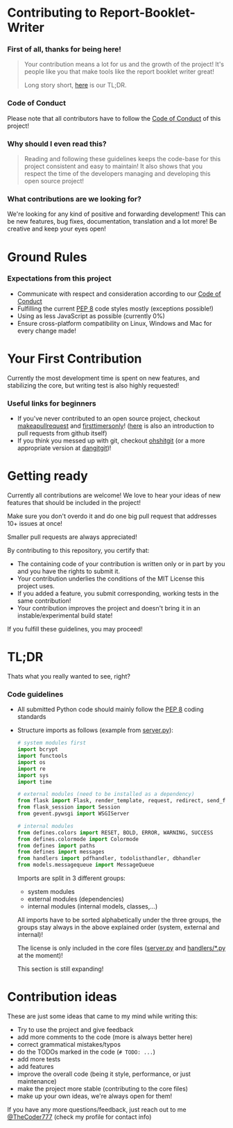 # Contributing to Report-Booklet-Writer

### First of all, thanks for being here!

> Your contribution means a lot for us and the growth of the project! It's people like you that make tools like the report booklet writer great!
>
> Long story short, [here](#tldr) is our TL;DR.

### Code of Conduct

Please note that all contributors have to follow the [Code of Conduct](https://github.com/TheCoder777/Report-Booklet-Writer/blob/master/CODE_OF_CONDUCT.md) of this project!

### Why should I even read this?

> Reading and following these guidelines keeps the code-base for this project consistent and easy to maintain! It also shows that you respect the time of the developers managing and developing this open source project!

### What contributions are we looking for?

We're looking for any kind of positive and forwarding development! This can be new features, bug fixes, documentation, translation and a lot more! Be creative and keep your eyes open!

# Ground Rules

### Expectations from this project

- Communicate with respect and consideration according to our [Code of Conduct](https://github.com/TheCoder777/Report-Booklet-Writer/blob/master/CODE_OF_CONDUCT.md)
- Fulfilling the current [PEP 8][pep8] code styles mostly (exceptions possible!)
- Using as less JavaScript as possible (currently 0%)
- Ensure cross-platform compatibility on Linux, Windows and Mac for every change made!



# Your First Contribution

Currently the most development time is spent on new features, and stabilizing the core, but writing test is also highly requested!

### Useful links for beginners

- If you've never contributed to an open source project, checkout [makeapullrequest](http://makeapullrequest.com/) and [firsttimersonly](https://www.firsttimersonly.com/)! ([here](https://docs.github.com/en/free-pro-team@latest/github/collaborating-with-issues-and-pull-requests/about-pull-requests) is also an introduction to pull requests from github itself)
- If you think you messed up with git, checkout [ohshitgit](https://ohshitgit.com/) (or a more appropriate version at [dangitgit](https://dangitgit.com/))!

# Getting ready

Currently all contributions are welcome! We love to hear your ideas of new features that should be included in the project!

Make sure you don't overdo it and do one big pull request that addresses 10+ issues at once!

Smaller pull requests are always appreciated!

By contributing to this repository, you certify that:

- The containing code of your contribution is written only or in part by you and you have the rights to submit it.
- Your contribution underlies the conditions of the MIT License this project uses.
- If you added a feature, you submit corresponding, working tests in the same contribution!
- Your contribution improves the project and doesn't bring it in an instable/experimental build state!

If you fulfill these guidelines, you may proceed!

# TL;DR

Thats what you really wanted to see, right?

### Code guidelines

- All submitted Python code should mainly follow the [PEP 8][pep8] coding standards

- Structure imports as follows (example from [server.py][serverpy]):

  ```python
  # system modules first
  import bcrypt
  import functools
  import os
  import re
  import sys
  import time
  
  # external modules (need to be installed as a dependency)
  from flask import Flask, render_template, request, redirect, send_file, session, url_for, abort
  from flask_session import Session
  from gevent.pywsgi import WSGIServer
  
  # internal modules
  from defines.colors import RESET, BOLD, ERROR, WARNING, SUCCESS
  from defines.colormode import Colormode
  from defines import paths
  from defines import messages
  from handlers import pdfhandler, todolisthandler, dbhandler
  from models.messagequeue import MessageQueue
  ```

  Imports are split in 3 different groups:

  - system modules
  - external modules (dependencies)
  - internal modules (internal models, classes,...)

  All imports have to be sorted alphabetically under the three groups, the groups stay always in the above explained order (system, external and internal)!

  The license is only included in the core files ([server.py][serverpy] and [handlers/*.py][handlers] at the moment)!

  This section is still expanding!

# Contribution ideas

These are just some ideas that came to my mind while writing this:

- Try to use the project and give feedback
- add more comments to the code (more is always better here)
- correct grammatical mistakes/typos
- do the TODOs marked in the code (`# TODO: ...`)
- add more tests
- add features
- improve the overall code (being it style, performance, or just maintenance)
- make the project more stable (contributing to the core files)
- make up your own ideas, we're always open for them!

If you have any more questions/feedback, just reach out to me [@TheCoder777][author] (check my profile for contact info)

[pep8]: https://www.python.org/dev/peps/pep-0008/
[serverpy]: https://github.com/TheCoder777/Report-Booklet-Writer/blob/master/server.py
[author]: https://github.com/thecoder777
[handlers]: https://github.com/TheCoder777/Report-Booklet-Writer/tree/master/handlers